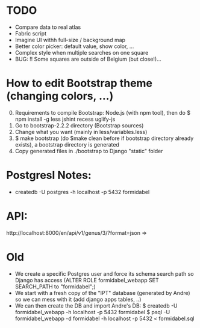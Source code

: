 # TODO

* Compare data to real atlas
* Fabric script
* Imagine UI withh full-size / background map
* Better color picker: default value, show color, ...
* Complex style when multiple searches on one square
* BUG: !! Some squares are outside of Belgium (but close!)...

# How to edit Bootstrap theme (changing colors, ...)

0. Requirements to compile Bootstrap: Node.js (with npm tool), then do $ npm install -g less jshint recess uglify-js
1. Go to bootstrap-2.2.2 directory (Bootstrap sources)
2. Change what you want (mainly in less/variables.less)
3. $ make bootstrap (do $make clean before if bootstrap directory already exists), a bootstrap directory is generated
4. Copy generated files in ./bootstrap to Django "static" folder

# Postgresl Notes:

* createdb -U postgres -h localhost -p 5432 formidabel


# API:
http://localhost:8000/en/api/v1/genus/3/?format=json => 




# Old
* We create a specific Postgres user and force its schema search path so Django has access (ALTER ROLE formidabel_webapp SET SEARCH_PATH to "formidabel";)
* We start with a fresh copy of the "IPT" database (generated by Andre) so we can mess with it (add django apps tables, ..)
* We can then create the DB and import Andre's DB:
$ createdb -U formidabel_webapp -h localhost -p 5432 formidabel
$ psql -U formidabel_webapp -d formidabel -h localhost -p 5432 < formidabel.sql
